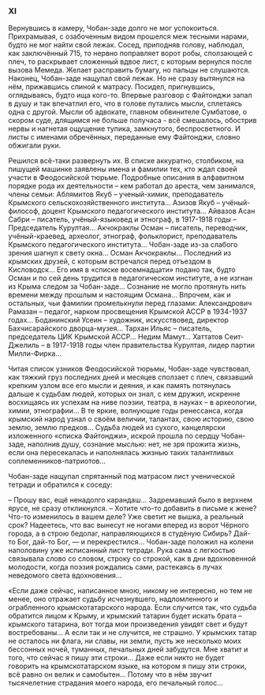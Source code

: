 ### ХI

Вернувшись в камеру, Чобан-заде долго не мог успокоиться.
Прихрамывая, с озабоченным видом прошелся меж тесными нарами, будто не мог найти свой лежак. 
Сосед, приподняв голову, наблюдал, как заключённый 715, то нервно поправляет ворот робы, сползающей с плеч, то раскрывает сложенный вдвое лист, с которым вернулся после вызова Мемеда.
Желает расправить бумагу, но пальцы не слушаются. 
Наконец, Чобан-заде нащупал свой лежак.
Но не сразу вытянулся на нём, прижавшись спиной к матрасу.
Посидел, пригнувшись, оглядываясь, будто ища кого-то. 
Впервые разговор с Файтонджи запал в душу и так впечатлил его, что в голове путались мысли, сплетаясь одна с другой.
Мысли об адвокате, главном обвинителе Сумбатове, о скором суде, длящимся не больше получаса - всё смешалось, обострив нервы и нагнетая ощущение тупика, замкнутого, беспросветного.
И листы с именами обречённых, переданные ему Файтонджи, словно обжигали руки.

Решился всё-таки развернуть их.
В списке аккуратно, столбиком, на пишущей машинке заявлены имена и фамилии тех, кто ждал своей участи в Феодосийской тюрьме.
Подробные описания в алфавитном порядке рода их деятельности – кем работал до ареста, чем занимался, члены семьи: Аблямитов Якуб – ученый-химик, преподаватель Крымского сельскохозяйственного института...
Азизов Якуб – учёный-философ, доцент Крымского педагогического института…
Айвазов Асан Сабри – писатель, учёный-языковед и этнограф, в 1917-1918 годы – Председатель Курултая...
Акчокраклы Осман – писатель, переводчик, учёный-краевед, археолог, этнограф, фольклорист, преподаватель Крымского педагогического института… 
Чобан-заде из-за слабого зрения шагнул к свету окна...
Осман Акчокраклы...
Последний из крымских друзей, с которым встречался перед отъездом в Кисловодск...
Его имя в «списке восемнадцати» подано так, будто Осман и по сей день трудится в педагогическом институте, а не изгнан из Крыма следом за Чобан-заде... 
Сознание не могло протянуть нить времени между прошлым и настоящим Османа…
Впрочем, как и остальных, чьи фамилии промелькнули перед глазами: Александрович Рамазан – педагог, нарком просвещения Крымской АССР в 1934-1937 годах...
Боданинский Усеин – художник, искусствовед, директор Бахчисарайского дворца-музея…
Тархан Ильяс – писатель, председатель ЦИК Крымской АССР...
Недим Мамут...
Хаттатов Сеит-Джелиль – в 1917-1918 годы член правительства Курултая, лидер партии Милли-Фирка…

Читая список узников Феодосийской тюрьмы, Чобан-заде чувствовал, как тяжкий груз последних дней и месяцев сползает с плеч, связавший крепким узлом все его мысли и деяния, и как память потянулась дальше к судьбам людей, которых он знал, с кем дружил, искренне восхищаясь их успехам на ниве поэзии, театра, в науках – в археологии, химии, этнографии...
В те яркие, волнующие годы ренессанса, когда крымский народ узнал о своём величии, талантах, свою историю, свою землю, землю предков...
Судьба людей из сухого, канцелярски изложенного «списка Файтонджи», искрой прошла по сердцу Чобан-заде, наполнив душу, сознание мыслью: нет, не зря прожита жизнь, если она пересекалась и наполнялась жизнью таких талантливых соплеменников-патриотов…

Чобан-заде нащупал спрятанный под матрасом лист ученической тетради и обратился к соседу:

– Прошу вас, ещё ненадолго карандаш... 
Задремавший было в верхнем ярусе, не сразу откликнулся. 
– Хотите что-то добавить в письме к жене?
Что-то изменилось в вашем деле?
Уже светит не вышка, а реальный срок?
Надеетесь, что вас вынесут не ногами вперед из ворот Чёрного города, а в строю бедолаг, направляющихся в студёную Сибирь?
Дай-то Бог, дай-то Бог, — и перекрестился... 
Чобан-заде положил на колени наполовину уже исписанный лист тетради.
Рука сама с легкостью связывала слово со словом, строку со строкой, как в дни вдохновенной молодости, когда поэзия рождались сами, растекаясь в лучах неведомого света вдохновения…

«Если даже сейчас, написанное мною, никому не интересно, но тем не менее, оно отражает судьбу исчезнувшего, надломленного и ограбленного крымскотатарского народа.
Если случится так, что судьба обратится лицом к Крыму, и крымский татарин будет искать брата – крымского татарина, вот тогда мои произведения увидят свет и будут востребованы...
А если так и не случится, не страшно.
У крымских татар не осталось ни флага, ни славы, ни земли, пусть же несколько моих бессонных ночей, туманных, печальных дней забудутся.
Мне хватит и того, что сейчас я пишу эти строки...
Даже если никто не будет говорить на крымскотатарском языке, на котором я пишу эти строки, всё равно он велик и самобытен…
Потому что в нём звучит тысячелетние страдания моего народа, его печальный голос…
